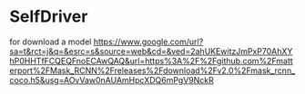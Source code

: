 # SelfDriver
for download a model
https://www.google.com/url?sa=t&rct=j&q=&esrc=s&source=web&cd=&ved=2ahUKEwitzJmPxP70AhXYhP0HHTfFCQEQFnoECAwQAQ&url=https%3A%2F%2Fgithub.com%2Fmatterport%2FMask_RCNN%2Freleases%2Fdownload%2Fv2.0%2Fmask_rcnn_coco.h5&usg=AOvVaw0nAUAmHpcXDQ6mPgV9NckR
